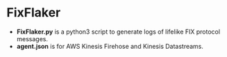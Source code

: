 # FixFlaker

* **FixFlaker.py** is a python3 script to generate logs of lifelike FIX protocol messages.
* **agent.json** is for AWS Kinesis Firehose and Kinesis Datastreams.
